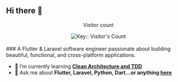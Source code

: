 ## Hi there 👋
<div align="center"> 
  <p>Visitor count</p>
<img src="https://profile-counter.deno.dev/:nbd1994:/count.svg" alt="Key:: Visitor's Count" />
</div>

<br>
### A Flutter & Laravel software engineer passionate about building beautiful, functional, and cross-platform applications.

- 🌱 I’m currently learning **[Clean Architecture and TDD]([https://roadmap.sh/system-design](https://resocoder.com/flutter-clean-architecture-tdd/))**
- 💬 Ask me about **Flutter, Laravel, Python, Dart...or anything [here](https://www.linkedin.com/in/natnaeljul7/)**
<br>
